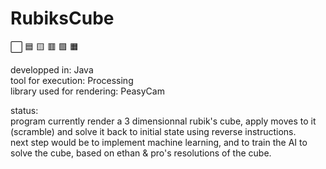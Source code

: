 # RubiksCube

⬜ 🟦 🟨 🟥 🟩 🟧

developped in: Java  
tool for execution: Processing  
library used for rendering: PeasyCam  

status:  
program currently render a 3 dimensionnal rubik's cube, apply moves to it (scramble) and solve it back to initial state using reverse instructions.  
next step would be to implement machine learning, and to train the AI to solve the cube, based on ethan & pro's resolutions of the cube.  
